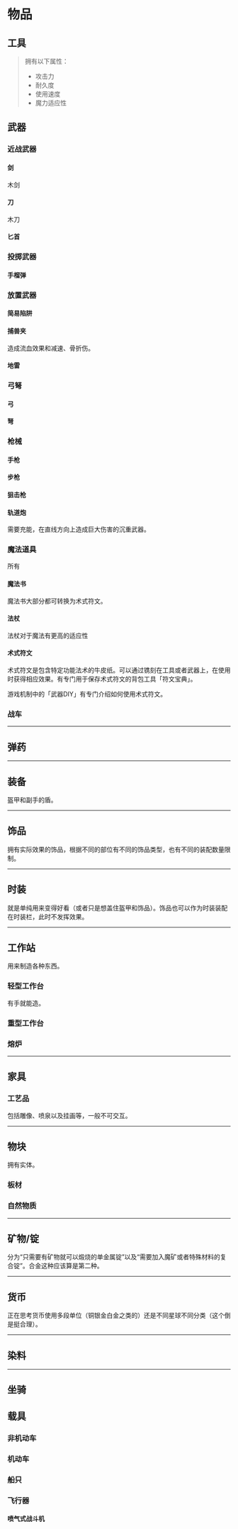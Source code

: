 # 物品

## 工具

> 拥有以下属性：
>
> - 攻击力
> - 耐久度
> - 使用速度
> - 魔力适应性

## 武器

### 近战武器

#### 剑

木剑

#### 刀

木刀

#### 匕首

### 投掷武器

#### 手榴弹

### 放置武器

#### 简易陷阱

#### 捕兽夹

造成流血效果和减速、骨折伤。

#### 地雷

### 弓弩

#### 弓

#### 弩

### 枪械

#### 手枪

#### 步枪

#### 狙击枪

#### 轨道炮

需要充能，在直线方向上造成巨大伤害的沉重武器。



### 魔法道具

所有

#### 魔法书

魔法书大部分都可转换为术式符文。

#### 法杖

法杖对于魔法有更高的适应性

#### 术式符文

术式符文是包含特定功能法术的牛皮纸。可以通过镌刻在工具或者武器上，在使用时获得相应效果。有专门用于保存术式符文的背包工具「符文宝典」。

游戏机制中的「武器DIY」有专门介绍如何使用术式符文。

### 战车

---

## 弹药

---

## 装备

盔甲和副手的盾。

---

## 饰品

拥有实际效果的饰品，根据不同的部位有不同的饰品类型，也有不同的装配数量限制。

---

## 时装

就是单纯用来变得好看（或者只是想盖住盔甲和饰品）。饰品也可以作为时装装配在时装栏，此时不发挥效果。

---

## 工作站

用来制造各种东西。

### 轻型工作台

有手就能造。

### 重型工作台

### 熔炉

---

## 家具

### 工艺品

包括雕像、喷泉以及挂画等，一般不可交互。

---

## 物块

拥有实体。

### 板材

### 自然物质

---

## 矿物/锭

分为“只需要有矿物就可以煅烧的单金属锭”以及“需要加入魔矿或者特殊材料的复合锭”。合金这种应该算是第二种。

---

## 货币

正在思考货币使用多段单位（铜银金白金之类的）还是不同星球不同分类（这个倒是挺合理）。

---

## 染料

---

## 坐骑

## 载具

### 非机动车

### 机动车

### 船只

### 飞行器

#### 喷气式战斗机

